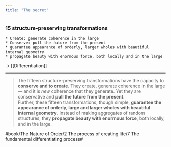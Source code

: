 ```yaml
---
title: "The secret"
---
```


### 15 structure-preserving transformations
	* Create: generate coherence in the large
	* Conserve: pull the future from the present
	* guarantee appearance of orderly, larger wholes with beautiful internal geometry
	* propagate beauty with enormous force, both locally and in the large

-> [[Differentiation]]

- - - -

> The fifteen structure-preserving transformations have the capacity to **conserve and to create**. They create, generate coherence in the large — and it is *new* coherence that they generate. Yet they are conservative and **pull the future from the present**.  
> Further, these fifteen transformations, though simple, **guarantee the appearance of orderly, large and larger wholes with beautiful internal geometry**. Instead of making aggregates of random structures, they **propagate beauty with enormous force**, both locally, and in the large.  

#book/The Nature of Order/2 The process of creating life/7 The fundamental differentiating process#
